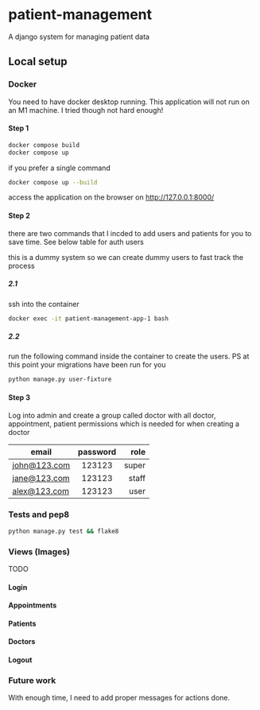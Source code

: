 # patient-management
A django system for managing patient data

## Local setup
### Docker
You need to have docker desktop running. This application will not run on an M1 machine. I tried though not hard enough!

#### Step 1
```bash
docker compose build
docker compose up
```

if you prefer a single command 
```bash
docker compose up --build
```

access the application on the browser on http://127.0.0.1:8000/


#### Step 2
there are two commands that I incded to add users and patients for you to save time. See below table for auth users

this is a dummy system so we can create dummy users to fast track the process

##### 2.1
ssh into the container
```bash
docker exec -it patient-management-app-1 bash
```

##### 2.2
run the following command inside the container to create the users. PS at this point your migrations have been run for you
```bash
python manage.py user-fixture
```


#### Step 3
Log into admin and create a group called doctor with all doctor, appointment, patient permissions which is needed for when creating a doctor


| email          | password | role  |
| -------------- |:--------:| -----:|
| john@123.com   | 123123   | super |
| jane@123.com   | 123123   | staff |
| alex@123.com   | 123123   | user  |


### Tests and pep8
```bash
python manage.py test && flake8
```

### Views (Images)
TODO
#### Login
#### Appointments
#### Patients
#### Doctors
#### Logout

### Future work
With enough time, I need to add proper messages for actions done.
